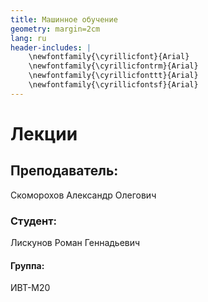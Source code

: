 ```yaml
---
title: Машинное обучение
geometry: margin=2cm
lang: ru
header-includes: |
    \newfontfamily{\cyrillicfont}{Arial} 
    \newfontfamily{\cyrillicfontrm}{Arial}
    \newfontfamily{\cyrillicfonttt}{Arial}
    \newfontfamily{\cyrillicfontsf}{Arial}
---
```


# Лекции

## Преподаватель:

Скоморохов Александр Олегович

### Студент:

Лискунов Роман Геннадьевич

#### Группа:

ИВТ-М20
